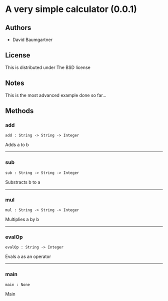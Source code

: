 # A very simple calculator (0.0.1)

## Authors

-   David Baumgartner

## License

This is distributed under The BSD license

## Notes

This is the most advanced example done so far…
## Methods

### add

```
add : String -> String -> Integer
```

Adds a to b

------

### sub

```
sub : String -> String -> Integer
```

Substracts b to a

------

### mul

```
mul : String -> String -> Integer
```

Multiplies a by b

------

### evalOp

```
evalOp : String -> Integer
```

Evals a as an operator

------

### main

```
main : None
```

Main